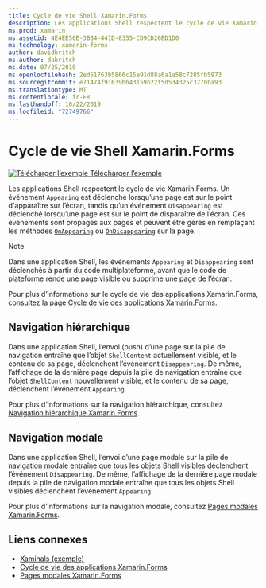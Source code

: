 ```yaml
---
title: Cycle de vie Shell Xamarin.Forms
description: Les applications Shell respectent le cycle de vie Xamarin.Forms. Un événement Appearing est déclenché lorsqu’une page est sur le point d'apparaître sur l’écran, tandis qu’un événement Disappearing est déclenché lorsqu’une page est sur le point de disparaître de l’écran.
ms.prod: xamarin
ms.assetid: 4E4EE50E-3BB4-441D-8355-CD9CD26ED1D0
ms.technology: xamarin-forms
author: davidbritch
ms.author: dabritch
ms.date: 07/25/2019
ms.openlocfilehash: 2ed51763b5866c15e91d88a6a1a58c7285fb5973
ms.sourcegitcommit: e71474f91639bb43159b22f5d534325c3270ba93
ms.translationtype: MT
ms.contentlocale: fr-FR
ms.lasthandoff: 10/22/2019
ms.locfileid: "72749766"
---
```

# <a name="xamarinforms-shell-lifecycle"></a>Cycle de vie Shell Xamarin.Forms

[![Télécharger l’exemple](~/media/shared/download.png) Télécharger l’exemple](https://docs.microsoft.com/samples/xamarin/xamarin-forms-samples/userinterface-xaminals/)

Les applications Shell respectent le cycle de vie Xamarin.Forms. Un événement `Appearing` est déclenché lorsqu’une page est sur le point d'apparaître sur l’écran, tandis qu’un événement `Disappearing` est déclenché lorsqu’une page est sur le point de disparaître de l’écran. Ces événements sont propagés aux pages et peuvent être gérés en remplaçant les méthodes [`OnAppearing`](xref:Xamarin.Forms.Page.OnAppearing) ou [`OnDisappearing`](xref:Xamarin.Forms.Page.OnDisappearing) sur la page.

> [!NOTE]
> Dans une application Shell, les événements `Appearing` et `Disappearing` sont déclenchés à partir du code multiplateforme, avant que le code de plateforme rende une page visible ou supprime une page de l’écran.

Pour plus d’informations sur le cycle de vie des applications Xamarin.Forms, consultez la page [Cycle de vie des applications Xamarin.Forms](~/xamarin-forms/app-fundamentals/app-lifecycle.md).

## <a name="hierarchical-navigation"></a>Navigation hiérarchique

Dans une application Shell, l’envoi (push) d’une page sur la pile de navigation entraîne que l’objet `ShellContent` actuellement visible, et le contenu de sa page, déclenchent l’événement `Disappearing`. De même, l’affichage de la dernière page depuis la pile de navigation entraîne que l’objet `ShellContent` nouvellement visible, et le contenu de sa page, déclenchent l’événement `Appearing`.

Pour plus d’informations sur la navigation hiérarchique, consultez [Navigation hiérarchique Xamarin.Forms](~/xamarin-forms/app-fundamentals/navigation/hierarchical.md).

## <a name="modal-navigation"></a>Navigation modale

Dans une application Shell, l’envoi d’une page modale sur la pile de navigation modale entraîne que tous les objets Shell visibles déclenchent l’événement `Disappearing`. De même, l’affichage de la dernière page modale depuis la pile de navigation modale entraîne que tous les objets Shell visibles déclenchent l’événement `Appearing`.

Pour plus d’informations sur la navigation modale, consultez [Pages modales Xamarin.Forms](~/xamarin-forms/app-fundamentals/navigation/modal.md).

## <a name="related-links"></a>Liens connexes

- [Xaminals (exemple)](https://docs.microsoft.com/samples/xamarin/xamarin-forms-samples/userinterface-xaminals/)
- [Cycle de vie des applications Xamarin.Forms](~/xamarin-forms/app-fundamentals/app-lifecycle.md)
- [Pages modales Xamarin.Forms](~/xamarin-forms/app-fundamentals/navigation/modal.md)
